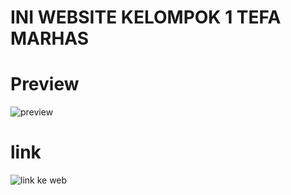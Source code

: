 # INI WEBSITE KELOMPOK 1 TEFA MARHAS

# Preview
![preview](https://media.giphy.com/media/ncTvTCLJPHpohpHLwM/giphy.gif)

# link
![link ke web](https://bvbxd.github.io/kelompok1/)
